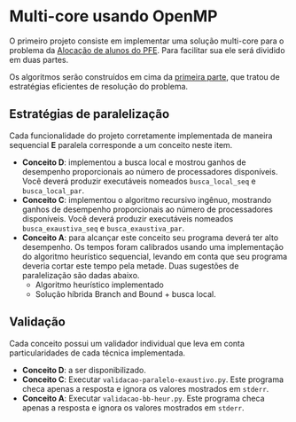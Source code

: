 # Multi-core usando OpenMP

O primeiro projeto consiste em implementar uma solução multi-core para o problema da [Alocação de alunos do PFE](projeto-pfe.md). Para facilitar sua ele será dividido em duas partes.

Os algoritmos serão construídos em cima da [primeira parte](projeto-algoritmos.md), que tratou de estratégias eficientes de resolução do problema.

## Estratégias de paralelização

Cada funcionalidade do projeto corretamente implementada de maneira sequencial **E** paralela corresponde a um conceito neste item.

* **Conceito D**: implementou a busca local e mostrou ganhos de desempenho proporcionais ao número de processadores disponíveis. Você deverá produzir executáveis nomeados `busca_local_seq` e `busca_local_par`.
* **Conceito C**: implementou o algoritmo recursivo ingênuo, mostrando ganhos de desempenho proporcionais ao número de processadores disponíveis. Você deverá produzir executáveis nomeados `busca_exaustiva_seq` e `busca_exaustiva_par`.
* **Conceito A**: para alcançar este conceito seu programa deverá ter alto desempenho. Os tempos foram calibrados usando uma implementação do algoritmo heurístico sequencial, levando em conta que seu programa deveria cortar este tempo pela metade. Duas sugestões de paralelização são dadas abaixo. 
    * Algoritmo heurístico implementado 
    * Solução híbrida Branch and Bound + busca local.

## Validação

Cada conceito possui um validador individual que leva em conta particularidades de cada técnica implementada. 

* **Conceito D**: a ser disponibilizado.
* **Conceito C**: Executar `validacao-paralelo-exaustivo.py`. Este programa checa apenas a resposta e ignora os valores mostrados em `stderr`.
* **Conceito A**: Executar `validacao-bb-heur.py`. Este programa checa apenas a resposta e ignora os valores mostrados em `stderr`.
